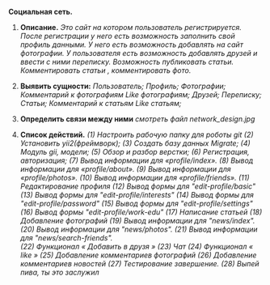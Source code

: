 **Социальная сеть.** 

1. **Описание.**
	_Это сайт на котором пользователь регистрируется. После регистрации у него есть 	возможность заполнить свой профиль данными. У него есть возможность добавлять 	на сайт фотографии. У пользователя есть возможность добавлять друзей и ввести с 	ними переписку. Возможность публиковать статьи. Комментировать статьи , 	комментировать фото._  

2. **Выявить сущности:**
	 _Пользователь;
	 Профиль;
	 Фотографии;
	 Комментарий к фотографиям 
	 Like фотографиям;
	 Друзей;
	 Переписку;
	 Статьи;
	 Комментарий к статьям 
	 Like статьям;_

3. **Определить связи между ними**
   _смотреть файл network_design.jpg_ 
	
4.  **Список действий.**
_(1) Настроить рабочую папку для роботы git 
(2) Установить yii2(фреймворк);
(3) Создать базу данных Migrate;
(4) Модуль gii, модели;
(5) Обзор и разбор верстки;
(6) Регистрация, авторизация;
(7) Вывод информации для «profile/index».
(8) Вывод информации для «profile/about».
(9) Вывод информации для «profile/photos».
(10) Вывод информации для «profile/friends».
(11) Редактирование профиля
(12) Вывод формы для "edit-profile/basic"
(13) Вывод формы для "edit-profile/interests"
(14) Вывод формы для "edit-profile/password"
(15) Вывод формы для "edit-profile/settings"
(16) Вывод формы "edit-profile/work-edu"
(17) Написание статьей
(18) Добавление фотографий
(19) Вывод информации для "news/index".
(20) Вывод информации для "news/photos".
(21) Вывод информации для "news/search-friends".	
(22) Функционал « Добавить в друзя » 
(23) Чат
(24) Функционал « like »
(25) Добавление комментариев фотографий
(26) Добавление комментариев новостей 
(27) Тестирование завершение.
(28) Выпей пива, ты это заслужил_